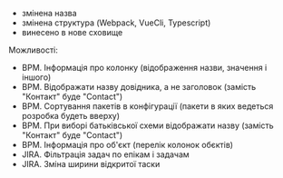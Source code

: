 - змінена назва
- змінена структура (Webpack, VueCli, Typescript)
- винесено в нове сховище

Можливості:
- BPM. Інформація про колонку (відображення назви, значення і іншого)
- BPM. Відображати назву довідника, а не заголовок (замість "Контакт" буде "Contact")
- BPM. Сортування пакетів в конфігурації (пакети в яких ведеться розробка будеть вверху)
- BPM. При виборі батьківської схеми відображати назву (замість "Контакт" буде "Contact")
- BPM. Інформація про об'єкт (перелік колонок обєктів)
- JIRA. Фільтрація задач по епікам і задачам
- JIRA. Зміна ширини відкритої таски